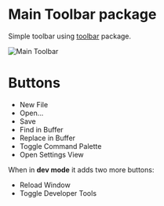 # Main Toolbar package

Simple toolbar using [toolbar](https://atom.io/packages/toolbar) package.

![Main Toolbar](http://f.cl.ly/items/3B3O471G3h3d0x0l0313/Screenshot-2014-10-22-11.37.54.png)

# Buttons

* New File
* Open...
* Save
* Find in Buffer
* Replace in Buffer
* Toggle Command Palette
* Open Settings View

When in **dev mode** it adds two more buttons:

* Reload Window
* Toggle Developer Tools
